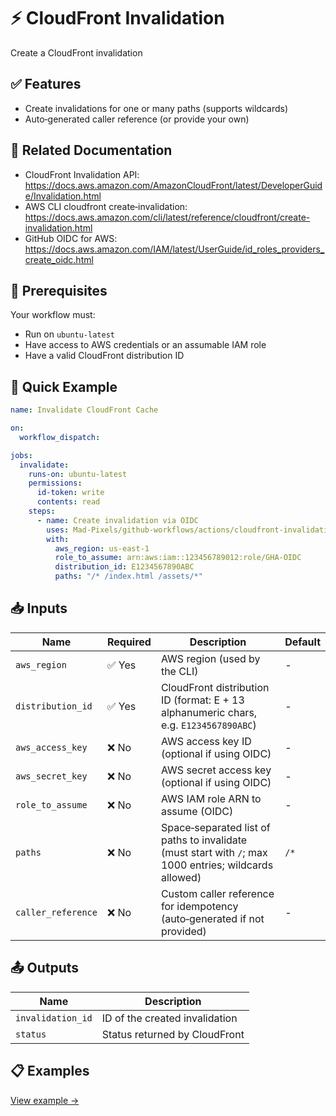# ⚡️ CloudFront Invalidation
Create a CloudFront invalidation 

## ✅ Features
- Create invalidations for one or many paths (supports wildcards)
- Auto‑generated caller reference (or provide your own)

## 📖 Related Documentation
- CloudFront Invalidation API: https://docs.aws.amazon.com/AmazonCloudFront/latest/DeveloperGuide/Invalidation.html
- AWS CLI cloudfront create‑invalidation: https://docs.aws.amazon.com/cli/latest/reference/cloudfront/create-invalidation.html
- GitHub OIDC for AWS: https://docs.aws.amazon.com/IAM/latest/UserGuide/id_roles_providers_create_oidc.html

## 🚀 Prerequisites
Your workflow must:
- Run on `ubuntu-latest`
- Have access to AWS credentials or an assumable IAM role
- Have a valid CloudFront distribution ID

## 🔧 Quick Example
```yaml
name: Invalidate CloudFront Cache

on:
  workflow_dispatch:

jobs:
  invalidate:
    runs-on: ubuntu-latest
    permissions:
      id-token: write
      contents: read
    steps:
      - name: Create invalidation via OIDC
        uses: Mad-Pixels/github-workflows/actions/cloudfront-invalidation@v1
        with:
          aws_region: us-east-1
          role_to_assume: arn:aws:iam::123456789012:role/GHA-OIDC
          distribution_id: E1234567890ABC
          paths: "/* /index.html /assets/*"
```

## 📥 Inputs
| **Name**           | **Required** | **Description**                                                                                         | **Default** |
|--------------------|--------------|---------------------------------------------------------------------------------------------------------|-------------|
| `aws_region`       | ✅ Yes       | AWS region (used by the CLI)                                                                             | -           |
| `distribution_id`  | ✅ Yes       | CloudFront distribution ID (format: E + 13 alphanumeric chars, e.g. `E1234567890ABC`)                   | -           |
| `aws_access_key`   | ❌ No        | AWS access key ID (optional if using OIDC)                                                               | -           |
| `aws_secret_key`   | ❌ No        | AWS secret access key (optional if using OIDC)                                                           | -           |
| `role_to_assume`   | ❌ No        | AWS IAM role ARN to assume (OIDC)                                                                        | -           |
| `paths`            | ❌ No        | Space‑separated list of paths to invalidate (must start with `/`; max 1000 entries; wildcards allowed)   | `/*`        |
| `caller_reference` | ❌ No        | Custom caller reference for idempotency (auto‑generated if not provided)                                 | -           |

## 📤 Outputs
| **Name**          | **Description**                   |
|-------------------|-----------------------------------|
| `invalidation_id` | ID of the created invalidation    |
| `status`          | Status returned by CloudFront     |

## 📋 Examples
[View example →](./examples/base.yml)

